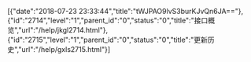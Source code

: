 [{"date":"2018-07-23 23:33:44","title":"tWJPAO9lvS3burKJvQn6JA=="},{"id":"2714","level":"1","parent_id":"0","status":"0","title":"接口概览","url":"/help/jkgl2714.html"},{"id":"2715","level":"1","parent_id":"0","status":"0","title":"更新历史","url":"/help/gxls2715.html"}]